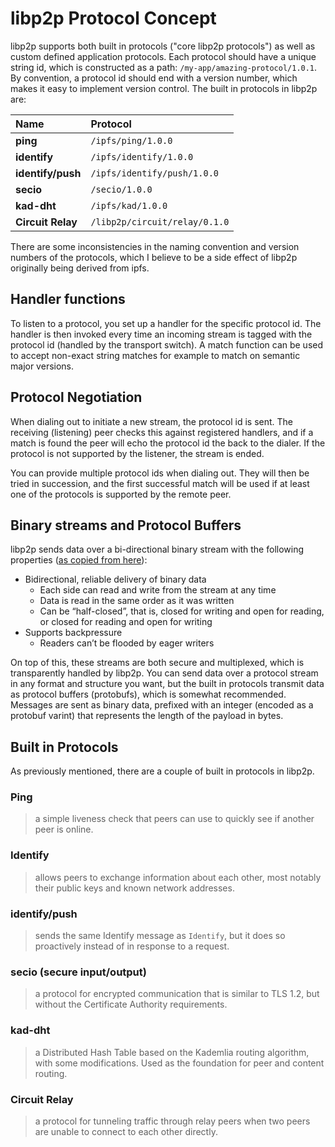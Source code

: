 # libp2p Protocol Concept

libp2p supports both built in protocols ("core libp2p protocols") as well as custom defined application protocols. Each protocol should have a unique string id, which is constructed as a path: `/my-app/amazing-protocol/1.0.1`. By convention, a protocol id should end with a version number, which makes it easy to implement version control. The built in protocols in libp2p are:

| Name              | Protocol                      |
| :---------------- | :---------------------------- |
| **ping**          | `/ipfs/ping/1.0.0`            |
| **identify**      | `/ipfs/identify/1.0.0`        |
| **identify/push** | `/ipfs/identify/push/1.0.0`   |
| **secio**         | `/secio/1.0.0`                |
| **kad-dht**       | `/ipfs/kad/1.0.0`             |
| **Circuit Relay** | `/libp2p/circuit/relay/0.1.0` |

There are some inconsistencies in the naming convention and version numbers of the protocols, which I believe to be a side effect of libp2p originally being derived from ipfs.

## Handler functions

To listen to a protocol, you set up a handler for the specific protocol id. The handler is then invoked every time an incoming stream is tagged with the protocol id (handled by the transport switch). A match function can be used to accept non-exact string matches for example to match on semantic major versions.

## Protocol Negotiation

When dialing out to initiate a new stream, the protocol id is sent. The receiving (listening) peer checks this against registered handlers, and if a match is found the peer will echo the protocol id the back to the dialer. If the protocol is not supported by the listener, the stream is ended.

You can provide multiple protocol ids when dialing out. They will then be tried in succession, and the first successful match will be used if at least one of the protocols is supported by the remote peer.

## Binary streams and Protocol Buffers

libp2p sends data over a bi-directional binary stream with the following properties ([as copied from here](https://docs.libp2p.io/concepts/protocols/#binary-streams)):

- Bidirectional, reliable delivery of binary data
  - Each side can read and write from the stream at any time
  - Data is read in the same order as it was written
  - Can be “half-closed”, that is, closed for writing and open for reading, or closed for reading and open for writing
- Supports backpressure
  - Readers can’t be flooded by eager writers

On top of this, these streams are both secure and multiplexed, which is transparently handled by libp2p. You can send data over a protocol stream in any format and structure you want, but the built in protocols transmit data as protocol buffers (protobufs), which is somewhat recommended. Messages are sent as binary data, prefixed with an integer (encoded as a protobuf varint) that represents the length of the payload in bytes.

## Built in Protocols

As previously mentioned, there are a couple of built in protocols in libp2p.

### Ping

> a simple liveness check that peers can use to quickly see if another peer is online.

### Identify

> allows peers to exchange information about each other, most notably their public keys and known network addresses.

### identify/push

> sends the same Identify message as `Identify`, but it does so proactively instead of in response to a request.

### secio (secure input/output)

> a protocol for encrypted communication that is similar to TLS 1.2, but without the Certificate Authority requirements.

### kad-dht

> a Distributed Hash Table based on the Kademlia routing algorithm, with some modifications. Used as the foundation for peer and content routing.

### Circuit Relay

> a protocol for tunneling traffic through relay peers when two peers are unable to connect to each other directly.
